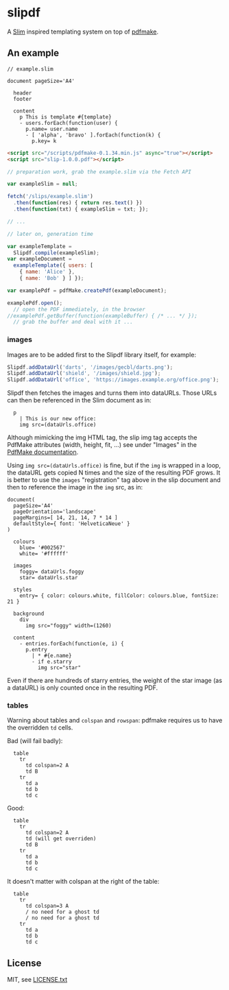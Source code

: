 
# slipdf

A [Slim](http://slim-lang.com/) inspired templating system on top of [pdfmake](http://pdfmake.org/#/).

## An example

```slim
// example.slim

document pageSize='A4'

  header
  footer

  content
    p This is template #{template}
    - users.forEach(function(user) {
      p.name= user.name
      - [ 'alpha', 'bravo' ].forEach(function(k) {
        p.key= k
```

```html
<script src="/scripts/pdfmake-0.1.34.min.js" async="true"></script>
<script src="slip-1.0.0.pdf"></script>
```

```js
// preparation work, grab the example.slim via the Fetch API

var exampleSlim = null;

fetch('/slips/example.slim')
  .then(function(res) { return res.text() })
  .then(function(txt) { exampleSlim = txt; });

// ...

// later on, generation time

var exampleTemplate =
  Slipdf.compile(exampleSlim);
var exampleDocument =
  exampleTemplate({ users: [
    { name: 'Alice' },
    { name: 'Bob' } ] });

var examplePdf = pdfMake.createPdf(exampleDocument);

examplePdf.open();
  // open the PDF immediately, in the browser
//examplePdf.getBuffer(function(exampleBuffer) { /* ... */ });
  // grab the buffer and deal with it ...
```

### images

Images are to be added first to the Slipdf library itself, for example:

```js
Slipdf.addDataUrl('darts', '/images/gecbl/darts.png');
Slipdf.addDataUrl('shield', '/images/shield.jpg');
Slipdf.addDataUrl('office', 'https://images.example.org/office.png');
```

Slipdf then fetches the images and turns them into dataURLs. Those URLs can then be referenced in the Slim document as in:

```slim
  p
    | This is our new office:
    img src=(dataUrls.office)
```

Although mimicking the img HTML tag, the slip img tag accepts the PdfMake attributes (width, height, fit, ...) see under "Images" in the [PdfMake documentation](http://pdfmake.org/#/gettingstarted).

Using `img src=(dataUrls.office)` is fine, but if the `img` is wrapped in a loop, the dataURL gets copied N times and the size of the resulting PDF grows. It is better to use the `images` "registration" tag above in the slip document and then to reference the image in the `img` src, as in:

```slim
document(
  pageSize='A4'
  pageOrientation='landscape'
  pageMargins=[ 14, 21, 14, 7 * 14 ]
  defaultStyle={ font: 'HelveticaNeue' }
)

  colours
    blue= '#002567'
    white= '#ffffff'

  images
    foggy= dataUrls.foggy
    star= dataUrls.star

  styles
    entry= { color: colours.white, fillColor: colours.blue, fontSize: 21 }

  background
    div
      img src="foggy" width=(1260)

  content
    - entries.forEach(function(e, i) {
      p.entry
        | * #{e.name}
        - if e.starry
          img src="star"
```

Even if there are hundreds of starry entries, the weight of the star image (as a dataURL) is only counted once in the resulting PDF.


### tables

Warning about tables and `colspan` and `rowspan`: pdfmake requires us to have the overridden `td` cells.

Bad (will fail badly):
```slim
  table
    tr
      td colspan=2 A
      td B
    tr
      td a
      td b
      td c
```

Good:
```slim
  table
    tr
      td colspan=2 A
      td (will get overriden)
      td B
    tr
      td a
      td b
      td c
```

It doesn't matter with colspan at the right of the table:
```slim
  table
    tr
      td colspan=3 A
      / no need for a ghost td
      / no need for a ghost td
    tr
      td a
      td b
      td c
```


## License

MIT, see [LICENSE.txt](LICENSE.txt)

